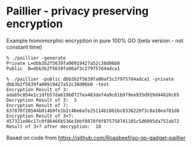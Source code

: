 # Paillier - privacy preserving encryption
Example homomorphic encryption in pure 100% GO
(beta version - not constant time)

```
% ./paillier -generate
Private L=dbb3b2f5639fa00919427a52c38d06b0
Public  N=dbb3b2f5639fa00af3c279757d4adca1
```

```
% ./paillier -public dbb3b2f5639fa00af3c279757d4adca1 -private dbb3b2f5639fa00919427a52c38d06b0 -test
Encryption Result of 3:  adab5c854e1c1dfb57da619b0727ea463def4a9c61b979ee935d919d44610c65
Decryption Result of 3:  3
Encryption Result of 7:  637870f28544b014b9fe1b2c46e6afe25114b1061bc0336220f3c8a10ea781d8
Encryption Result of 3+7:  457321e96c17c0f86466b536e1bbf8878f8f875758741105c5d6095da752ab72
Result of 3+7 after decryption:  10
```

Based on code from https://github.com/Roasbeef/go-go-gadget-paillier

